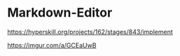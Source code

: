 # Markdown-Editor
https://hyperskill.org/projects/162/stages/843/implement

https://imgur.com/a/GCEaUwB
